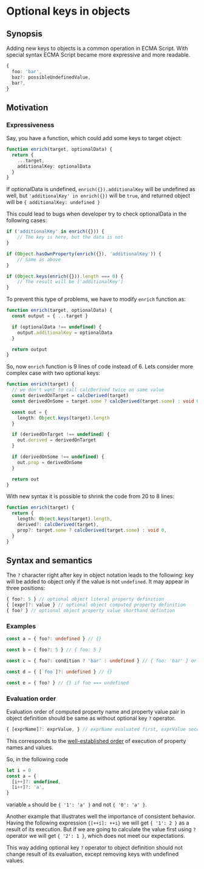 # Optional keys in objects

## Synopsis

Adding new keys to objects is a common operation in ECMA Script. With special syntax ECMA Script became more expressive and more readable.

```ts
{
  foo: 'bar',
  baz?: possibleUndefinedValue,
  bar?,
}
```

## Motivation

### Expressiveness

Say, you have a function, which could add some keys to target object:

```ts
function enrich(target, optionalData) {
  return {
    ...target,
    additionalKey: optionalData
  }
}
```

If optionalData is undefined, `enrich({}).additionalKey` will be undefined as well, but `'additionalKey' in enrich({})` will be `true`, and returned object will be `{ additionalKey: undefined }`

This could lead to bugs when developer try to check optionalData in the following cases:

```ts
if ('additionalKey' in enrich({})) {
    // The key is here, but the data is not
}

if (Object.hasOwnProperty(enrich({}), 'additionalKey')) {
    // Same as above
}

if (Object.keys(enrich({})).length === 0) {
    // The result will be ['additionalKey']
}
```

To prevent this type of problems, we have to modify `enrich` function as:

```ts
function enrich(target, optionalData) {
  const output = { ...target }

  if (optionalData !== undefined) {
    output.additionalKey = optionalData
  }

  return output
}
```

So, now `enrich` function is 9 lines of code instead of 6. Lets consider more complex case with two optional keys:

```ts
function enrich(target) {
  // we don't want to call calcDerived twice on same value
  const derivedOnTarget = calcDerived(target)
  const derivedOnSome = target.some ? calcDerived(target.some) : void 0

  const out = {
    length: Object.keys(target).length
  }

  if (derivedOnTarget !== undefined) {
    out.derived = derivedOnTarget
  }

  if (derivedOnSome !== undefined) {
    out.prop = derivedOnSome
  }

  return out
}
```

With new syntax it is possible to shrink the code from 20 to 8 lines:

```ts
function enrich(target) {
  return {
    length: Object.keys(target).length,
    derived?: calcDerived(target),
    prop?: target.some ? calcDerived(target.some) : void 0,
  }
}
```

## Syntax and semantics

The `?` character right after key in object notation leads to the following: key will be added to object only if the value is not `undefined`.
It may appear in three positions:

```js
{ foo?: 5 } // optional object literal property definition
{ [expr]?: value } // optional object computed property definition
{ foo? } // optional object property value shorthand defintion
```

### Examples

```ts
const a = { foo?: undefined } // {}

const b = { foo?: 5 } // { foo: 5 }

const c = { foo?: condition ? 'bar' : undefined } // { foo: 'bar' } or {}, depends on condition

const d = { [`foo`]?: undefined } // {}

const e = { foo? } // {} if foo === undefined
```


### Evaluation order

Evaluation order of computed property name and property value pair in object definition should be same as without optional key `?` operator.

```js
{ [exprName]?: exprValue, } // exprName evaluated first, exprValue second
```

This corresponds to the [well-established order](https://www.ecma-international.org/ecma-262/5.1/#sec-11.1.5) of execution of property names and values.

So, in the following code

```js
let i = 0
const a = {
  [i++]?: undefined,
  [i++]?: 'a',
}
```

variable `a` should be `{ '1': 'a' }` and not `{ '0': 'a' }`.

Another example that illustrates well the importance of consistent behavior. Having the following expression `{[++i]: ++i}` we will get `{ '1': 2 }` as a result of its execution. But if we are going to calculate the value first using `?` operator we will get `{ '2': 1 }`, which does not meet our expectations.

This way adding optional key `?` operator to object definition should not change result of its evaluation, except removing keys with undefined values.
